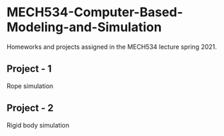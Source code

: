 # MECH534-Computer-Based-Modeling-and-Simulation
Homeworks and projects assigned in the MECH534 lecture spring 2021.

## Project - 1 
Rope simulation

## Project - 2 
Rigid body simulation
